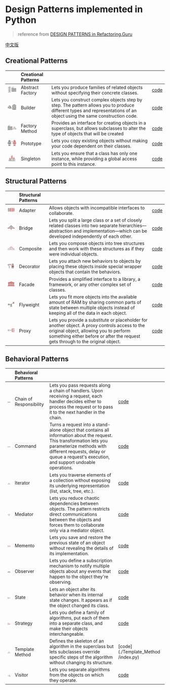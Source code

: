 # Design Patterns implemented in Python

> reference from [DESIGN PATTERNS in Refactoring.Guru](https://refactoring.guru/design-patterns/python)

[中文版](./README-CN.md)

## Creational Patterns 

| |Creational Patterns|||
|:----|:----|:----|:----|
|![](./img/abstract-factory-mini.png) |Abstract Factory|Lets you produce families of related objects without specifying their concrete classes.|[code](./abstract_factory/index.py)|
|![](img/builder-mini.png) |Builder |Lets you construct complex objects step by step. The pattern allows you to produce different types and representations of an object using the same construction code.|[code](./builder/index.py)|
|![](img/factory-method-mini.png) |Factory Method |Provides an interface for creating objects in a superclass, but allows subclasses to alter the type of objects that will be created|[code](./factory/index.py)
|![](img/prototype-mini.png) |Prototype|Lets you copy existing objects without making your code dependent on their classes.|[code](./prototype/index.py)|
|![](img/singleton-mini.png) |Singleton|Lets you ensure that a class has only one instance, while providing a global access point to this instance.|[code](./singleton/index.py)|


## Structural Patterns

| |Structural Patterns|||
|:----|:----|:----|:----|
|![](img/adapter-mini.png) | Adapter | Allows objects with incompatible interfaces to collaborate. |[code](./adapter/index.py)|
|![](img/bridge-mini.png) | Bridge | Lets you split a large class or a set of closely related classes into two separate hierarchies—abstraction and implementation—which can be developed independently of each other.|[code](./Bridge/index.py)|
|![](img/composite-mini.png) | Composite | Lets you compose objects into tree structures and then work with these structures as if they were individual objects.|[code](./Composite/index.py)|
|![](img/decorator-mini.png) | Decorator | Lets you attach new behaviors to objects by placing these objects inside special wrapper objects that contain the behaviors.|[code](./Decorator/index.py)|
|![](img/facade-mini.png) | Facade | Provides a simplified interface to a library, a framework, or any other complex set of classes.|[code](./Facade/index.py)|
|![](img/flyweight-mini.png) | Flyweight | Lets you fit more objects into the available amount of RAM by sharing common parts of state between multiple objects instead of keeping all of the data in each object.|[code](./Flyweight/index.py)|
|![](img/proxy-mini.png) | Proxy | Lets you provide a substitute or placeholder for another object. A proxy controls access to the original object, allowing you to perform something either before or after the request gets through to the original object.|[code](./Proxy/index.py)|


## Behavioral Patterns

| |Behavioral Patterns|||
|:----|:----|:----|:----|
|![](/img/chain-of-responsibility-mini.png) | Chain of Responsibility | Lets you pass requests along a chain of handlers. Upon receiving a request, each handler decides either to process the request or to pass it to the next handler in the chain. |[code](./Chain/index.py)|
|![](img/command-mini.png) | Command | Turns a request into a stand-alone object that contains all information about the request. This transformation lets you parameterize methods with different requests, delay or queue a request's execution, and support undoable operations.|[code](./Command/index.py)|
|![](img/iterator-mini.png) | Iterator | Lets you traverse elements of a collection without exposing its underlying representation (list, stack, tree, etc.).|[code](./Iterator/index.py)|
|![](img/mediator-mini.png) | Mediator |Lets you reduce chaotic dependencies between objects. The pattern restricts direct communications between the objects and forces them to collaborate only via a mediator object. |[code](./Mediator/index.py)|
|![](img/memento-mini.png) | Memento | Lets you save and restore the previous state of an object without revealing the details of its implementation.|[code](./Memento/index.py)|
|![](img/observer-mini.png) | Observer | Lets you define a subscription mechanism to notify multiple objects about any events that happen to the object they're observing.|[code](./Observer/index.py)|
|![](img/state-mini.png) | State | Lets an object alter its behavior when its internal state changes. It appears as if the object changed its class.|[code](./State/index.py)|
|![](img/strategy-mini.png) | Strategy | Lets you define a family of algorithms, put each of them into a separate class, and make their objects interchangeable.|[code](./Strategy/index.py)|
|![](img/template-method-mini.png) | Template Method  | Defines the skeleton of an algorithm in the superclass but lets subclasses override specific steps of the algorithm without changing its structure.|[code](./Template_Method /index.py)|
|![](img/visitor-mini.png) | Visitor | Lets you separate algorithms from the objects on which they operate.|[code](./Visitor/index.py)|
